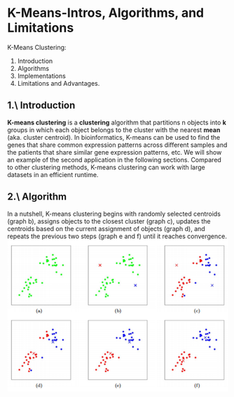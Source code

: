 # K-Means-Intros, Algorithms, and Limitations


K-Means Clustering: 
1. Introduction
2. Algorithms
3. Implementations
4. Limitations and Advantages.

## 1.\ Introduction
**K-means clustering** is a **clustering** algorithm that partitions n objects into **k** groups in which each object belongs to the cluster with the nearest **mean** (aka. cluster centroid). In bioinformatics, K-means can be used to find the genes that share common expression patterns across different samples and the patients that share similar gene expression patterns, etc. We will show an example of the second application in the following sections. Compared to other clustering methods, K-means clustering can work with large datasets in an efficient runtime.

## 2.\ Algorithm
In a nutshell, K-means clustering begins with randomly selected centroids (graph b), assigns objects to the closest cluster (graph c), updates the centroids based on the current assignment of objects (graph d), and repeats the previous two steps (graph e and f) until it reaches convergence.
![Visualization of k-means algorithm](Group23Pics\kmeansalgo.png)
